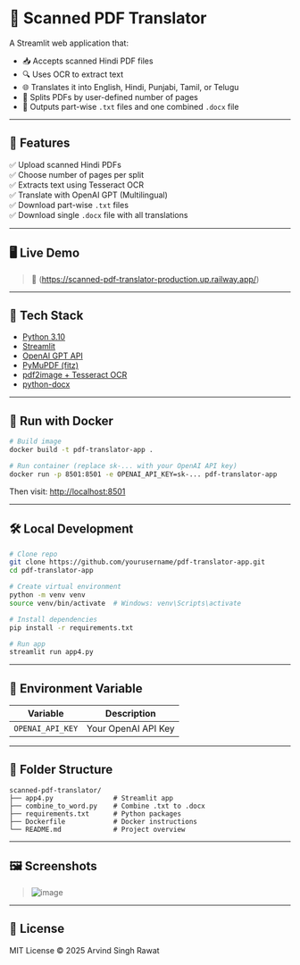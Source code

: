 # 🧾 Scanned PDF Translator

A Streamlit web application that:
- 📥 Accepts scanned Hindi PDF files
- 🔍 Uses OCR to extract text
- 🌐 Translates it into English, Hindi, Punjabi, Tamil, or Telugu
- 🧩 Splits PDFs by user-defined number of pages
- 📝 Outputs part-wise `.txt` files and one combined `.docx` file

---

## 🚀 Features

✅ Upload scanned Hindi PDFs  
✅ Choose number of pages per split  
✅ Extracts text using Tesseract OCR  
✅ Translate with OpenAI GPT (Multilingual)  
✅ Download part-wise `.txt` files  
✅ Download single `.docx` file with all translations  

---

## 🖥️ Live Demo

> 🚧 (https://scanned-pdf-translator-production.up.railway.app/)

---

## 🧰 Tech Stack

- [Python 3.10](https://www.python.org/)
- [Streamlit](https://streamlit.io/)
- [OpenAI GPT API](https://platform.openai.com/)
- [PyMuPDF (fitz)](https://pymupdf.readthedocs.io/)
- [pdf2image + Tesseract OCR](https://github.com/madmaze/pytesseract)
- [python-docx](https://python-docx.readthedocs.io/en/latest/)

---

## 🐳 Run with Docker

```bash
# Build image
docker build -t pdf-translator-app .

# Run container (replace sk-... with your OpenAI API key)
docker run -p 8501:8501 -e OPENAI_API_KEY=sk-... pdf-translator-app
```

Then visit: [http://localhost:8501](http://localhost:8501)

---

## 🛠️ Local Development

```bash
# Clone repo
git clone https://github.com/yourusername/pdf-translator-app.git
cd pdf-translator-app

# Create virtual environment
python -m venv venv
source venv/bin/activate  # Windows: venv\Scripts\activate

# Install dependencies
pip install -r requirements.txt

# Run app
streamlit run app4.py
```

---

## 🔑 Environment Variable

| Variable        | Description             |
|-----------------|-------------------------|
| `OPENAI_API_KEY`| Your OpenAI API Key     |

---

## 📂 Folder Structure

```
scanned-pdf-translator/
├── app4.py               # Streamlit app
├── combine_to_word.py    # Combine .txt to .docx
├── requirements.txt      # Python packages
├── Dockerfile            # Docker instructions
└── README.md             # Project overview
```

---

## 🖼️ Screenshots

> ![image](https://github.com/user-attachments/assets/f5d492d1-7a7a-4de2-8b6a-f48f676ab1a2)


---

## 📜 License

MIT License © 2025 Arvind Singh Rawat
